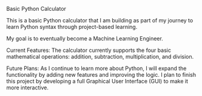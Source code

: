 Basic Python Calculator

This is a basic Python calculator that I am building as part of my journey to learn Python syntax through project-based learning.

My goal is to eventually become a Machine Learning Engineer.

Current Features:
The calculator currently supports the four basic mathematical operations: addition, subtraction, multiplication, and division.

Future Plans:
As I continue to learn more about Python, I will expand the functionality by adding new features and improving the logic.
I plan to finish this project by developing a full Graphical User Interface (GUI) to make it more interactive.
